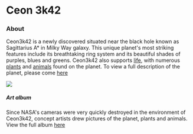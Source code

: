 # Ceon 3k42
### About
<p class="lr">Ceon3k42 is a newly discovered situated near the black hole known as Sagittarius A* in Milky Way galaxy. This unique planet's most striking features include its breathtaking ring system and its beautiful shades of purples, blues and greens. Ceon3k42 also supports <a href="https://ceon3k42.github.io/life.html">life</a>, with numerous <a href="https://ceon3k42.github.io/life/plants.html">plants</a> and <a href="https://ceon3k42.github.io/life/animals.html">animals</a> found on the planet. To view a full description of the planet, please come <a href="https://ceon3k42.github.io/life.html">here</a></p>
<img src="https://ceon3k42.github.io/assets/satellite-planet.png" class="index" class="lr">

##### Art album
Since NASA's cameras were very quickly destroyed in the environment of Ceon3k42, concept artists drew pictures of the planet, plants and animals. View the full album [here](https://ceon3k42.github.io/album.html)